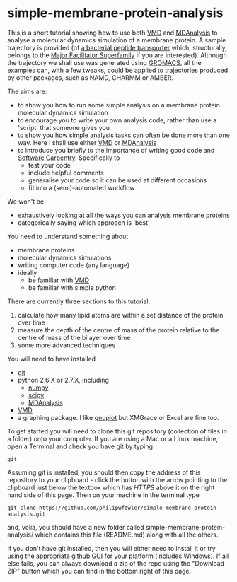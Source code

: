 # simple-membrane-protein-analysis

This is a short tutorial showing how to use both [VMD](http://www.ks.uiuc.edu/Research/vmd/) and [MDAnalysis](https://code.google.com/p/mdanalysis/) to analyse a molecular dynamics simulation of a membrane protein. A sample trajectory is provided (of [a bacterial peptide transporter](http://emboj.embopress.org/content/30/2/417) which, structurally, belongs to the [Major Facilitator Superfamily](http://en.wikipedia.org/wiki/Major_facilitator_superfamily) if you are interested). Although the trajectory we shall use was generated using [GROMACS](http://www.gromacs.org), all the examples can, with a few tweaks, could be applied to trajectories produced by other packages, such as NAMD, CHARMM or AMBER.

The aims are:
- to show you how to run some simple analysis on a membrane protein molecular dynamics simulation
- to encourage you to write your own analysis code, rather than use a 'script' that someone gives you 
- to show you how simple analysis tasks can often be done more than one way. Here I shall use either [VMD](http://www.ks.uiuc.edu/Research/vmd/) or [MDAnalysis](https://code.google.com/p/mdanalysis/)
- to introduce you briefly to the importance of writing good code and [Software Carpentry](http://software-carpentry.org/index.html). Specifically to
    - test your code
    - include helpful comments
    - generalise your code so it can be used at different occasions
    - fit into a (semi)-automated workflow

We won't be
- exhaustively looking at all the ways you can analysis membrane proteins
- categorically saying which approach is 'best'

You need to understand something about
- membrane proteins
- molecular dynamics simulations
- writing computer code (any language)
- ideally 
	- be familiar with [VMD](http://www.ks.uiuc.edu/Research/vmd/)
	- be familiar with simple python


There are currently three sections to this tutorial:

1. calculate how many lipid atoms are within a set distance of the protein over time
2. measure the depth of the centre of mass of the protein relative to the centre of mass of the bilayer over time
3. some more advanced techniques

You will need to have installed
- [git](http://git-scm.com)
- python 2.6.X or 2.7.X, including
    - [numpy](http://www.numpy.org)
    - [scipy](http://www.scipy.org)
    - [MDAnalysis](https://code.google.com/p/mdanalysis/)
- [VMD](http://www.ks.uiuc.edu/Research/vmd/)
- a graphing package. I like [gnuplot](http://gnuplot.sourceforge.net) but XMGrace or Excel are fine too.

To get started you will need to clone this git repository (collection of files in a folder) onto your computer. If you are using a Mac or a Linux machine, open a Terminal and check you have git by typing

    git

Assuming git is installed, you should then copy the address of this repository to your clipboard - click the button with the arrow pointing to the clipboard just below the textbox which has *HTTPS* above it on the right hand side of this page. Then on your machine in the terminal type

    git clone https://github.com/philipwfowler/simple-membrane-protein-analysis.git
    
and, volia, you should have a new folder called simple-membrane-protein-analysis/ which contains this file (README.md) along with all the others. 

If you don't have git installed, then you will either need to install it or  try using the appropriate [github GUI](http://git-scm.com/downloads/guis) for your platform (includes Windows). If all else fails, you can always download a zip of the repo using the "Download ZIP" button which you can find in the bottom right of this page.

